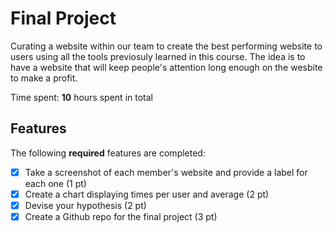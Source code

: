 # Final Project

Curating a website within our team to create the best performing website to users using all the tools previosuly learned in this course. The idea is to have a website that will keep people's attention long enough on the wesbite to make a profit.

Time spent: **10** hours spent in total

## Features

The following **required** features are completed:

- [x] Take a screenshot of each member's website and provide a label for each one (1 pt)
- [x] Create a chart displaying times per user and average (2 pt)
- [x] Devise your hypothesis (2 pt)
- [x] Create a Github repo for the final project (3 pt)
